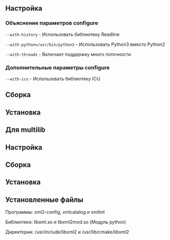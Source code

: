 <pkg :name="'libxml2'" instsize showsbu></pkg>

## Настройка
<package-script :package="'libxml2'" :type="'configure'"></package-script>

### Объяснение параметров configure

`--with-history` - Использовать библиотеку Readline

`--with-python=/usr/bin/python3` - Использовать Python3 вместо Python2

`--with-threads` - Включает поддержку много поточности

### Дополнительные параметры configure

`--with-icu` - Использовать библиотеку ICU.

## Сборка
<package-script :package="'libxml2'" :type="'build'"></package-script>

## Установка
<package-script :package="'libxml2'" :type="'install'"></package-script>
 
## Для multilib

## Настройка
<package-script :package="'libxml2'" :type="'multi-configure'"></package-script>

## Сборка
<package-script :package="'libxml2'" :type="'multi-build'"></package-script>

## Установка
<package-script :package="'libxml2'" :type="'multi-install'"></package-script>
 

## Установленные файлы

Программы: xml2-config, xmlcatalog и xmllint

Библиотеки: libxml.so и libxml2mod.so (Модуль python)

Директории: /usr/include/libxml2 и /usr/lib/cmake/libxml2

<script>
	new Vue({ el: '#main' })
</script> 
